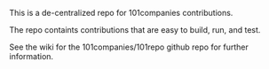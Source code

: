 This is a de-centralized repo for 101companies contributions.

The repo containts contributions that are easy to build, run, and test.

See the wiki for the 101companies/101repo github repo for further information.
